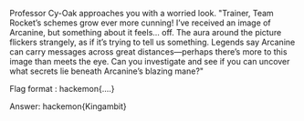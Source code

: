 Professor Cy-Oak approaches you with a worried look.
"Trainer, Team Rocket’s schemes grow ever more cunning! I’ve received an image of Arcanine, but something about it feels... off. The aura around the picture flickers strangely, as if it’s trying to tell us something. Legends say Arcanine can carry messages across great distances—perhaps there’s more to this image than meets the eye.
Can you investigate and see if you can uncover what secrets lie beneath Arcanine’s blazing mane?"

Flag format : hackemon{....}

Answer: hackemon{Kingambit}
